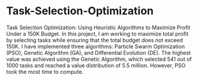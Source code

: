 # Task-Selection-Optimization
Task Selection Optimization: Using Heuristic Algorithms to Maximize Profit Under a 150K Budget.
In this project, I am working to maximize total profit by selecting tasks while ensuring that the total budget does not exceed 150K. I have implemented three algorithms: Particle Swarm Optimization (PSO), Genetic Algorithm (GA), and Differential Evolution (DE). The highest value was achieved using the Genetic Algorithm, which selected 541 out of 1000 tasks and reached a value distribution of 5.5 million. However, PSO took the most time to compute.
